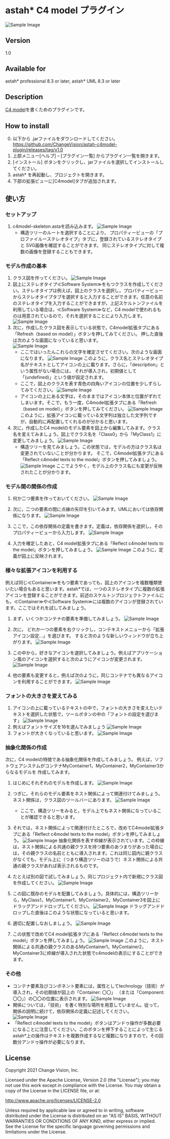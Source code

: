 astah* C4 model プラグイン
===============================
![Sample Image](doc/c4model.png)

Version
----------------
1.0

Available for
----------------
astah* professional 8.3 or later, astah* UML 8.3 or later

Description
----------------
[C4 model](https://c4model.com)を書くためのプラグインです。

How to install
----------------

0. 以下から .jarファイルをダウンロードしてください。
   https://github.com/ChangeVision/astah-c4model-plugin/releases/tag/v1.0
1. 上部メニュー[ヘルプ] – [プラグイン一覧] からプラグイン一覧を開きます。
2. [インストール] ボタンをクリックし、jarファイルを選択してインストールしてください。
3. astah* を再起動し、プロジェクトを開きます。
4. 下部の拡張ビューに[C4model]タブが追加されます。

使い方
----------------
### セットアップ

1. c4model-skeleton.astaを読み込みます。
   ![Sample Image](doc/c4model_01a.png)
    - 構造ツリーのルートを選択することにより，  プロパティービューの「プロファイルーステレオタイプ」タブに，登録されているステレオタイプと SVG画像を確認することができます。 同じステレオタイプに対して複数の画像を登録することもできます。

### モデル作成の基本

1. クラス図を作ってください。
   ![Sample Image](doc/c4model_02a.png)
2. 図上にステレオタイプ≪Software System≫をもつクラスを作成してください。ステレオタイプは例えば，図上のクラスを選択し，プロパティービューからステレオタイプタブを選択すると入力することができます。任意の名前のステレオタイプを入力することができますが，上記スケルトンファイルを利用している場合は，≪Software System≫など，C4 modelで使われるものは用意されているので，それを選択することにより入力します。
   ![Sample Image](doc/c4model_03a.png)
3. 次に，作成したクラス図を表示している状態で，C4model拡張タブにある「Refresh（based on model）」ボタンを押してみてください。
   押した直後は次のような画面になっていると思います。   
   ![Sample Image](doc/c4model_06a.png)
   - ここではいったんこれらの文字を確定させてください。次のような画面になります。
     ![Sample Image](doc/c4model_07a.png)
     このように，クラス名とステレオタイプ名がテキストとしてアイコンの上に載ります。さらに，「description」という属性がない場合には，
     それが導入され，初期値として「(undefined)」という値が設定されます。
   - ここで，図上のクラスを表す青色の四角いアイコンの位置を少しずらしてみてください。
     ![Sample Image](doc/c4model_08a.png)
   - アイコンの上にある文字は，そのままではアイコン本体と位置がずれてしまいます。そこで，もう一度，C4model拡張タブにある「Refresh（based on model）」ボタンを押してみてください。
      ![Sample Image](doc/c4model_09b.png)
     このように，拡張アイコンに載っている文字列は独立した文字列ですが，自動的に再配置してくれるのが分かると思います。
4. 次に，作成したC4 modelのモデル要素を図上から編集してみます。クラス名を変えてみましょう。図上でクラス名を「Class0」から「MyClass1」に 変更してみましょう。
   ![Sample Image](doc/c4model_10b.png)
   - 構造ツリーを見てみましょう。この状態では，モデルの方はクラス名は変更されていないことが分かります。 
     そこで，C4model拡張タブにある「Reflect c4model texts to the model」ボタンを押してみましょう。
     ![Sample Image](doc/c4model_11a.png)
     ここでようやく，モデル上のクラス名にも変更が反映されたことが分かります。

### モデル間の関係の作成
1. 何か二つ要素を作っておいてください。
   ![Sample Image](doc/c4model_12.png)
2. 次に，二つの要素の間に点線の矢印を引いてみます。UMLにおいては依存関係になります。
   ![Sample Image](doc/c4model_13.png)
3. ここで，この依存関係の定義を書きます。定義は，依存関係を選択し，そのプロパティービューから入力します。
   ![Sample Image](doc/c4model_14.png)
   
4. 入力を確定したあと，C4 model拡張タブにある「Reflect c4model texts to the model」ボタンを押してみましょう。
   ![Sample Image](doc/c4model_15.png)
このように，定義が図上に反映されます。

### 様々な拡張アイコンを利用する
例えば同じ≪Container≫をもつ要素であっても，図上のアイコンを複数種類使いたい場合もあると思います。astah*では，一つのステレオタイプに複数の拡張アイコンを登録することができます。前述のスケルトンプロジェクトファイルにも，≪Container≫や≪Software System≫には複数のアイコンが登録されています。ここではそれを試してみましょう。
1. まず，いくつかコンテナの要素を準備してみましょう。
![Sample Image](doc/c4model_16.png)
2. 次に， どれか一つの要素を右クリックし，コンテキストメニューから「拡張アイコン設定...」を選びます。
   すると次のような新しいウィンドウが立ち上がります。
![Sample Image](doc/c4model_17.png)
   
3. この中から，好きなアイコンを選択してみましょう。例えばアプリケーション風のアイコンを選択すると次のようにアイコンが変更されます。
   ![Sample Image](doc/c4model_18.png)
4. 他の要素も変更すると，例えば次のように，同じコンテナでも異なるアイコンを利用することができます。
   ![Sample Image](doc/c4model_19.png)
   
### フォントの大きさを変えてみる
1. アイコンの上に載っているテキストの中で，フォントの大きさを変えたいテキストを選択した状態で，ツールボタンの中の「フォントの設定を選びます」
   ![Sample Image](doc/c4model_20.png)
2. 例えばフォントサイズを16を選んでみましょう
   ![Sample Image](doc/c4model_21.png)
3. フォントが大きくなっていると思います。
   ![Sample Image](doc/c4model_22.png)
### 抽象化関係の作成
次に，C4 modelの特徴である抽象化関係を作成してみましょう。
例えば，ソフトウェアシステムがコンテナMyContainer1，MyContainer2，MyContainer3からなるモデルを 作成してみます。
1. はじめにそれぞれのモデルを作成します。
   ![Sample Image](doc/c4model_23.png)
2. つぎに，それらのモデル要素をネスト関係によって関連付けてみましょう。ネスト関係は，クラス図のツールバーにあります。
   ![Sample Image](doc/c4model_24.png)
   - ここで，構造ツリーをみると，モデル上でもネスト関係になっていることが確認できると思います。
3. それでは，ネスト関係によって関連付けたところで，改めてC4model拡張タブにある「Reflect c4model texts to the model」ボタンを押してみましょう。
   ![Sample Image](doc/c4model_25.png)
   抽象化関係を表す枠線が表示されています。この枠線は，ネスト関係による共通の親クラスを持つ要素のあつまりがあった場合には，その親クラスの名前とともに導入されます。これは同じ図内に親クラスがなくても，モデル上に（つまり構造ツリーのほうで）ネスト関係による共通の親クラスがあれば表示されるものです。
   
4. たとえば別の図で試してみましょう。同じプロジェクト内で新規にクラス図を作成してください。
   ![Sample Image](doc/c4model_26.png)
5. この図に既存のモデルを配置してみましょう。具体的には，構造ツリーから，MyClass1，MyContainer1，MyContainer2，MyContainer3を図上にドラッグアンドドロップしてください。
   ![Sample Image](doc/c4model_27.png)
   ドラッグアンドドロップした直後はこのような状態になっていると思います。
6. 適切に配置しなおしましょう。
   ![Sample Image](doc/c4model_28.png)
7. この状態で改めてC4 model拡張タブにある「Reflect c4model texts to the model」ボタンを押してみましょう。
   ![Sample Image](doc/c4model_29.png)
   このように，ネスト関係による共通の親クラスのあるMyContainer1，MyContainer2，MyContainer3に枠線が導入された状態でc4modelの表示にすることができます。

### その他
* コンテナ要素及びコンポネント要素には，属性としてtechnology（技術）が導入され，その初期値が図上の「Container: 〇〇」 （または「Component: 〇〇」）の〇〇の位置に表示されます。
  ![Sample Image](doc/c4model_30.png)
* 関係については，「技術」 を書く特別な場所を用意していません。従って，関係の説明に続けて，依存関係の定義に記述してください。
  ![Sample Image](doc/c4model_31.png)
* 「Reflect c4model texts to the model」ボタンはアンドゥ操作が多数必要になることに注意してください。このボタンを押下することによって生じるastah*上の操作はテキストを複数作成するなど複数になりますので，その回数分アンドゥ操作が必要になります。

License
---------------
Copyright 2021 Change Vision, Inc.

Licensed under the Apache License, Version 2.0 (the "License");
you may not use this work except in compliance with the License.
You may obtain a copy of the License in the LICENSE file, or at:

<http://www.apache.org/licenses/LICENSE-2.0>

Unless required by applicable law or agreed to in writing, software
distributed under the License is distributed on an "AS IS" BASIS,
WITHOUT WARRANTIES OR CONDITIONS OF ANY KIND, either express or implied.
See the License for the specific language governing permissions and
limitations under the License.
